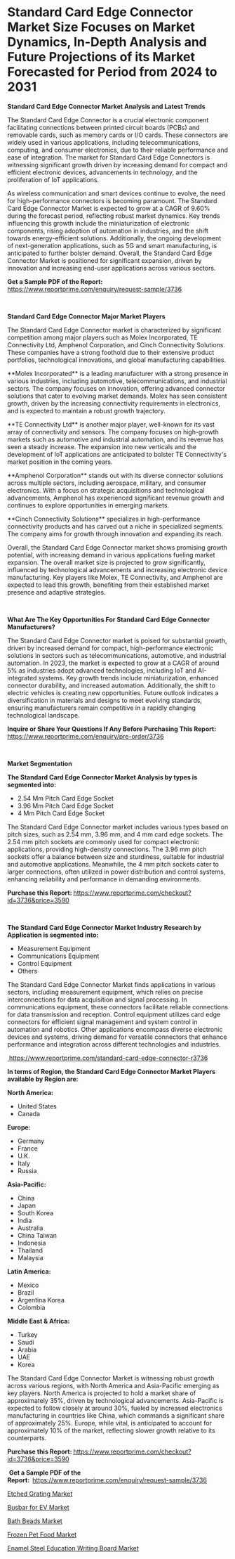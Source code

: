 <p><h1>Standard Card Edge Connector Market Size Focuses on Market Dynamics, In-Depth Analysis and Future Projections of its Market Forecasted for Period from 2024 to 2031</h1></p><p><strong>Standard Card Edge Connector Market Analysis and Latest Trends</strong></p>
<p><p>The Standard Card Edge Connector is a crucial electronic component facilitating connections between printed circuit boards (PCBs) and removable cards, such as memory cards or I/O cards. These connectors are widely used in various applications, including telecommunications, computing, and consumer electronics, due to their reliable performance and ease of integration. The market for Standard Card Edge Connectors is witnessing significant growth driven by increasing demand for compact and efficient electronic devices, advancements in technology, and the proliferation of IoT applications.</p><p>As wireless communication and smart devices continue to evolve, the need for high-performance connectors is becoming paramount. The Standard Card Edge Connector Market is expected to grow at a CAGR of 9.60% during the forecast period, reflecting robust market dynamics. Key trends influencing this growth include the miniaturization of electronic components, rising adoption of automation in industries, and the shift towards energy-efficient solutions. Additionally, the ongoing development of next-generation applications, such as 5G and smart manufacturing, is anticipated to further bolster demand. Overall, the Standard Card Edge Connector Market is positioned for significant expansion, driven by innovation and increasing end-user applications across various sectors.</p></p>
<p><strong>Get a Sample PDF of the Report:&nbsp;</strong> <a href="https://www.reportprime.com/enquiry/request-sample/3736">https://www.reportprime.com/enquiry/request-sample/3736</a></p>
<p>&nbsp;</p>
<p><strong>Standard Card Edge Connector Major Market Players</strong></p>
<p><p>The Standard Card Edge Connector market is characterized by significant competition among major players such as Molex Incorporated, TE Connectivity Ltd, Amphenol Corporation, and Cinch Connectivity Solutions. These companies have a strong foothold due to their extensive product portfolios, technological innovations, and global manufacturing capabilities.</p><p>**Molex Incorporated** is a leading manufacturer with a strong presence in various industries, including automotive, telecommunications, and industrial sectors. The company focuses on innovation, offering advanced connector solutions that cater to evolving market demands. Molex has seen consistent growth, driven by the increasing connectivity requirements in electronics, and is expected to maintain a robust growth trajectory.</p><p>**TE Connectivity Ltd** is another major player, well-known for its vast array of connectivity and sensors. The company focuses on high-growth markets such as automotive and industrial automation, and its revenue has seen a steady increase. The expansion into new verticals and the development of IoT applications are anticipated to bolster TE Connectivity's market position in the coming years.</p><p>**Amphenol Corporation** stands out with its diverse connector solutions across multiple sectors, including aerospace, military, and consumer electronics. With a focus on strategic acquisitions and technological advancements, Amphenol has experienced significant revenue growth and continues to explore opportunities in emerging markets.</p><p>**Cinch Connectivity Solutions** specializes in high-performance connectivity products and has carved out a niche in specialized segments. The company aims for growth through innovation and expanding its reach.</p><p>Overall, the Standard Card Edge Connector market shows promising growth potential, with increasing demand in various applications fueling market expansion. The overall market size is projected to grow significantly, influenced by technological advancements and increasing electronic device manufacturing. Key players like Molex, TE Connectivity, and Amphenol are expected to lead this growth, benefiting from their established market presence and adaptive strategies.</p></p>
<p>&nbsp;</p>
<p><strong>What Are The Key Opportunities For Standard Card Edge Connector Manufacturers?</strong></p>
<p><p>The Standard Card Edge Connector market is poised for substantial growth, driven by increased demand for compact, high-performance electronic solutions in sectors such as telecommunications, automotive, and industrial automation. In 2023, the market is expected to grow at a CAGR of around 5% as industries adopt advanced technologies, including IoT and AI-integrated systems. Key growth trends include miniaturization, enhanced connector durability, and increased automation. Additionally, the shift to electric vehicles is creating new opportunities. Future outlook indicates a diversification in materials and designs to meet evolving standards, ensuring manufacturers remain competitive in a rapidly changing technological landscape.</p></p>
<p><strong>Inquire or Share Your Questions If Any Before Purchasing This Report:</strong> <a href="https://www.reportprime.com/enquiry/pre-order/3736">https://www.reportprime.com/enquiry/pre-order/3736</a></p>
<p>&nbsp;</p>
<p><strong>Market Segmentation</strong></p>
<p><strong>The Standard Card Edge Connector Market Analysis by types is segmented into:</strong></p>
<p><ul><li>2.54 Mm Pitch Card Edge Socket</li><li>3.96 Mm Pitch Card Edge Socket</li><li>4 Mm Pitch Card Edge Socket</li></ul></p>
<p><p>The Standard Card Edge Connector market includes various types based on pitch sizes, such as 2.54 mm, 3.96 mm, and 4 mm card edge sockets. The 2.54 mm pitch sockets are commonly used for compact electronic applications, providing high-density connections. The 3.96 mm pitch sockets offer a balance between size and sturdiness, suitable for industrial and automotive applications. Meanwhile, the 4 mm pitch sockets cater to larger connections, often utilized in power distribution and control systems, enhancing reliability and performance in demanding environments.</p></p>
<p><strong>Purchase this Report:&nbsp;</strong><a href="https://www.reportprime.com/checkout?id=3736&price=3590">https://www.reportprime.com/checkout?id=3736&price=3590</a></p>
<p>&nbsp;</p>
<p><strong>The Standard Card Edge Connector Market Industry Research by Application is segmented into:</strong></p>
<p><ul><li>Measurement Equipment</li><li>Communications Equipment</li><li>Control Equipment</li><li>Others</li></ul></p>
<p><p>The Standard Card Edge Connector Market finds applications in various sectors, including measurement equipment, which relies on precise interconnections for data acquisition and signal processing. In communications equipment, these connectors facilitate reliable connections for data transmission and reception. Control equipment utilizes card edge connectors for efficient signal management and system control in automation and robotics. Other applications encompass diverse electronic devices and systems, driving demand for versatile connectors that enhance performance and integration across different technologies and industries.</p></p>
<p><a href="https://www.reportprime.com/standard-card-edge-connector-r3736">&nbsp;https://www.reportprime.com/standard-card-edge-connector-r3736</a></p>
<p><strong>In terms of Region, the Standard Card Edge Connector Market Players available by Region are:</strong></p>
<p>
    <p> <strong> North America: </strong>
        <ul>
            <li>United States</li>
            <li>Canada</li>
        </ul>
        </p> 
    <p> <strong> Europe: </strong>
        <ul>
            <li>Germany</li>
            <li>France</li>
            <li>U.K.</li>
            <li>Italy</li>
            <li>Russia</li>
        </ul>
        </p> 
    <p> <strong> Asia-Pacific: </strong>
        <ul>
            <li>China</li>
            <li>Japan</li>
            <li>South Korea</li>
            <li>India</li>
            <li>Australia</li>
            <li>China Taiwan</li>
            <li>Indonesia</li>
            <li>Thailand</li>
            <li>Malaysia</li>
        </ul>
        </p> 
    <p> <strong> Latin America: </strong>
        <ul>
            <li>Mexico</li>
            <li>Brazil</li>
            <li>Argentina Korea</li>
            <li>Colombia</li>
        </ul>
        </p> 
    <p> <strong> Middle East & Africa: </strong>
        <ul>
            <li>Turkey</li>
            <li>Saudi</li>
            <li>Arabia</li>
            <li>UAE</li>
            <li>Korea</li>
        </ul>
    </p>
    </p>
<p><p>The Standard Card Edge Connector Market is witnessing robust growth across various regions, with North America and Asia-Pacific emerging as key players. North America is projected to hold a market share of approximately 35%, driven by technological advancements. Asia-Pacific is expected to follow closely at around 30%, fueled by increased electronics manufacturing in countries like China, which commands a significant share of approximately 25%. Europe, while vital, is anticipated to account for approximately 10% of the market, reflecting slower growth relative to its counterparts.</p></p>
<p><strong>Purchase this Report: </strong><a href="https://www.reportprime.com/checkout?id=3736&price=3590">https://www.reportprime.com/checkout?id=3736&price=3590</a></p>
<p>&nbsp;<strong>Get a Sample PDF of the Report:&nbsp;&nbsp;</strong><a href="https://www.reportprime.com/enquiry/request-sample/3736">https://www.reportprime.com/enquiry/request-sample/3736</a></p>
<p><strong></strong></p>
<p><p><a href="https://github.com/GroverBarry/Market-Research-Report-List-7/blob/main/etched-grating-market.md">Etched Grating Market</a></p><p><a href="https://issuu.com/reportprime-2/docs/busbar-for-ev-market-size-2030.pptx_8ef00305dc47c5">Busbar for EV Market</a></p><p><a href="https://www.linkedin.com/pulse/bath-beads-market2024-2031-industry-insights-investment-opportunities-ozvme?trackingId=6z38%2B80MSu2af7hIWCazqQ%3D%3D">Bath Beads Market</a></p><p><a href="https://www.linkedin.com/pulse/market-forecasting-change-global-frozen-pet-food-dynamics-future-k5aae?trackingId=oBKFolC3TT6wdaZnHjYpgw%3D%3D">Frozen Pet Food Market</a></p><p><a href="https://issuu.com/reportprime-2/docs/enamel-steel-education-writing-boar_ef0810665e052f">Enamel Steel Education Writing Board Market</a></p></p>